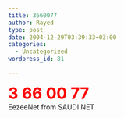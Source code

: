 ```yaml
---
title: 3660077
author: Rayed
type: post
date: 2004-12-29T03:39:33+03:00
categories:
  - Uncategorized
wordpress_id: 81

---
```

<div style="clear:both;"></div>
<p><font size=6 color=red><b>3 66 00 77</b></font><br />EezeeNet from SAUDI NET</p>
<div style="clear:both; padding-bottom: 0.25em;"></div>
